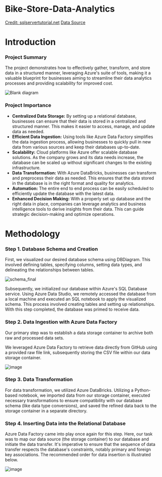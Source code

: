 # Bike-Store-Data-Analytics

[Credit: sqlservertutorial.net](http://sqlservertutorial.net)
[Data Source](https://www.kaggle.com/datasets/dillonmyrick/bike-store-sample-database?select=brands.csv)

# Introduction

### Project Summary

The project demonstrates how to effectively gather, transform, and store data in a structured manner, leveraging Azure's suite of tools, making it a valuable blueprint for businesses aiming to streamline their data analytics processes and providing scalability for improved cost.

![Blank diagram](https://github.com/chrisxj33/Bike-Store-Data-Analytics/assets/53899548/5e165ff6-d06a-4a76-935b-82eb50f2b642)

### Project Importance
- **Centralized Data Storage:** By setting up a relational database, businesses can ensure that their data is stored in a centralized and structured manner. This makes it easier to access, manage, and update data as needed.
- **Efficient Data Ingestion:** Using tools like Azure Data Factory simplifies the data ingestion process, allowing businesses to quickly pull in new data from various sources and keep their databases up-to-date.
- **Scalability:** Cloud platforms like Azure offer scalable database solutions. As the company grows and its data needs increase, the database can be scaled up without significant changes to the existing infrastructure.
- **Data Transformation:** With Azure DataBricks, businesses can transform and preprocess their data as needed. This ensures that the data stored in the database is in the right format and quality for analytics.
- **Automation:** The entire end to end process can be easily scheduled to efficiently update the database with the latest data.
- **Enhanced Decision Making:** With a properly set up database and the right data in place, companies can leverage analytics and business intelligence tools to derive insights from their data. This can guide strategic decision-making and optimize operations.

# Methodology

### Step 1. Database Schema and Creation

First, we visualized our desired database schema using DBDiagram. This involved defining tables, specifying columns, setting data types, and delineating the relationships between tables.

![schema_final](https://github.com/chrisxj33/Bike-Store-Data-Analytics/assets/53899548/bd949b90-bde9-4f72-94bc-e1761cc3de34)

Subsequently, we initialized our database within Azure's SQL Database service. Using Azure Data Studio, we remotely accessed the database from a local machine and executed an SQL notebook to apply the visualized schema. This process involved creating tables and setting up relationships. With this step completed, the database was primed to receive data.

### Step 2. Data Ingestion with Azure Data Factory

Our primary step was to establish a data storage container to archive both raw and processed data sets.

We leveraged Azure Data Factory to retrieve data directly from GitHub using a provided raw file link, subsequently storing the CSV file within our data storage container.

![image](https://github.com/chrisxj33/Bike-Store-Data-Analytics/assets/53899548/703b19a4-78a9-448a-9916-4ea4dfbecb8d)

### Step 3. Data Transformation

For data transformation, we utilized Azure DataBricks. Utilizing a Python-based notebook, we imported data from our storage container, executed necessary transformations to ensure compatibility with our database schema (like data type conversions), and saved the refined data back to the storage container in a separate directory.

### Step 4. Inserting Data into the Relational Database

Azure Data Factory came into play once again for this step. Here, our task was to map our data source (the storage container) to our database and initiate the data transfer. It's imperative to ensure that the sequence of data transfer respects the database's constraints, notably primary and foreign key associations. The recommended order for data insertion is illustrated below.

![image](https://github.com/chrisxj33/Bike-Store-Data-Analytics/assets/53899548/28fc04ca-f764-4a90-845a-d51c981bb13f)
